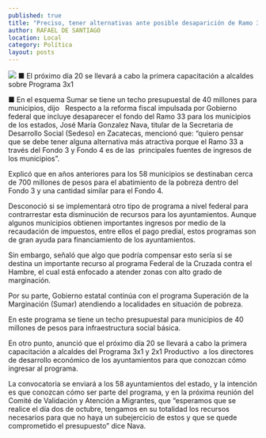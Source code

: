 ```yaml
---
published: true
title: "Preciso, tener alternativas ante posible desaparición de Ramo 33: González Nava"
author: RAFAEL DE SANTIAGO
location: Local
category: Política
layout: posts
---
```


![](http://i.imgur.com/P5aVbKYm.jpg)
■ El próximo día 20 se llevará a cabo la primera capacitación a alcaldes sobre Programa 3x1 

■ En el esquema Sumar se tiene un  techo presupuestal de 40 millones para municipios, dijo
 
Respecto a la reforma fiscal impulsada por Gobierno federal que incluye desaparecer el fondo del Ramo 33 para los municipios de los estados, José María Gonzalez Nava, titular de la Secretaria de Desarrollo Social (Sedeso) en Zacatecas, mencionó que: “quiero pensar que se debe tener alguna alternativa más atractiva porque el Ramo 33 a través del Fondo 3 y Fondo 4 es de las  principales fuentes de ingresos de los municipios”.

Explicó que en años anteriores para los 58 municipios se destinaban cerca de 700 millones de pesos para el abatimiento de la pobreza dentro del Fondo 3 y una cantidad similar para el Fondo 4.

Desconoció si se implementará otro tipo de programa a nivel federal para contrarrestar esta disminución de recursos para los ayuntamientos. Aunque algunos municipios obtienen importantes ingresos por medio de la recaudación de impuestos, entre ellos el pago predial, estos programas son de gran ayuda para financiamiento de los ayuntamientos.

Sin embargo, señaló que algo que podría compensar esto sería si se destina un importante recurso al programa Federal de la Cruzada contra el Hambre, el cual está enfocado a atender zonas con alto grado de marginación.

Por su parte, Gobierno estatal continúa con el programa Superación de la Marginación (Sumar) atendiendo a localidades en situación de pobreza.

En este programa se tiene un techo presupuestal para municipios de 40 millones de pesos para infraestructura social básica.

En otro punto, anunció que el próximo día 20 se llevará a cabo la primera capacitación a alcaldes del Programa 3x1 y 2x1 Productivo  a los directores de desarrollo económico de los ayuntamientos para que conozcan cómo ingresar al programa.

La convocatoria se enviará a los 58 ayuntamientos del estado, y la intención es que conozcan cómo ser parte del programa, y en la próxima reunión del Comité de Validación y Atención a Migrantes, que “esperamos que se realice el día dos de octubre, tengamos en su totalidad los recursos necesarios para que no haya un subejercicio de estos y que se quede comprometido el presupuesto” dice Nava.
